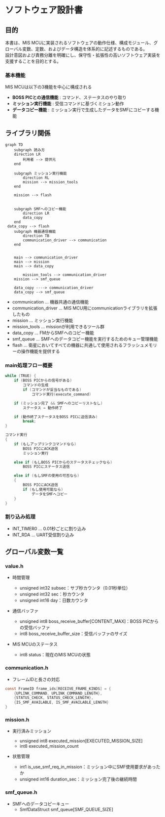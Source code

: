 # ソフトウェア設計書

## 目的
本書は、MIS MCUに実装されるソフトウェアの動作仕様、構成モジュール、グローバル変数、定数、およびデータ構造を体系的に記述するものである。<br>設計意図および責務分離を明確にし、保守性・拡張性の高いソフトウェア実装を支援することを目的とする。


### 基本機能
MIS MCUは以下の3機能を中心に構成される
- **BOSS PICとの通信機能** : コマンド、ステータスのやり取り
- **ミッション実行機能** : 受信コマンドに基づくミション動作
- **データコピー機能** : ミッション実行で生成したデータをSMFにコピーする機能


## ライブラリ関係
```mermaid 
graph TD
    subgraph 読み方
    direction LR
        利用者 --> 提供元
    end

    subgraph ミッション実行機能
        direction RL
        mission --> mission_tools
    end
    
    mission --> flash


    subgraph SMFへのコピー機能
        direction LR
        data_copy
    end
 data_copy --> flash
    subgraph 機器通信機能
        direction TB
        communication_driver --> communication
    end


    main --> communication_driver
    main --> mission
    main --> data_copy

        mission_tools --> communication_driver
    mission --> smf_queue

    data_copy ----> communication_driver
    data_copy --> smf_queue
```

- communication         ... 機器共通の通信機能
- communication_driver ... MIS MCU用にcommunicationライブラリを拡張したもの
- mission               ... ミッション実行機能
- mission_tools         ... missionが利用できるツール群
- data_copy             ... FMからSMFへのコピー機能
- smf_queue            ... SMFへのデータコピー機能を実行するためのキュー管理機能
- flash                 ... 衛星においてすべての機器に共通して使用されるフラッシュメモリーの操作機能を提供する



### main処理フロー概要
```c
while (TRUE) {
    if (BOSS PICからの信号がある)
        コマンドの生成
        if (コマンドが妥当なものである)
            コマンド実行(execute_command)

    if (ミッション完了 && SMFへのコピーリストなし)
        ステータス = 動作終了

    if (動作終了ステータスをBOSS PICに送信済み)
        break;
}
```
```c
コマンド実行
{
    if (もしアップリンクコマンドなら)
        BOSS PICにACK送信
        ミッション実行

    else if (もしBOSS PICからのステータスチェックなら)
        BOSS PICにステータス送信

    else if (もしSMFの使用の可否なら)
    {
        BOSS PICにACK送信
        if (もし使用可能なら)
            データをSMFへコピー
    }
}
```

### 割り込み処理
- INT_TIMER0 ... 0.01秒ごとに割り込み
- INT_RDA    ... UART受信割り込み



## グローバル変数一覧
### value.h
- 時間管理
    - unsigned int32 subsec：サブ秒カウンタ（0.01秒単位）
    - unsigned int32 sec：秒カウンタ
    - unsigned int16 day：日数カウンタ

- 通信バッファ
    - unsigned int8 boss_receive_buffer[CONTENT_MAX]：BOSS PICからの受信バッファ
    - int8 boss_receive_buffer_size：受信バッファのサイズ

- MIS MCUのステータス
    - int8 status：現在のMIS MCUの状態


### communication.h
- フレームIDと長さの対応
```c
const FrameID frame_ids[RECEIVE_FRAME_KINDS] = {
    {UPLINK_COMMAND, UPLINK_COMMAND_LENGTH},
    {STATUS_CHECK, STATUS_CHECK_LENGTH},
    {IS_SMF_AVAILABLE, IS_SMF_AVAILABLE_LENGTH}
}
```

### mission.h
- 実行済みミッション
    - unsigned int8 executed_mission[EXECUTED_MISSION_SIZE]
    - int8 executed_mission_count

- 状態管理
    - int1 is_use_smf_req_in_mission：ミッション中にSMF使用要求があったか
    - unsigned int16 duration_sec：ミッション完了後の継続時間

### smf_queue.h
- SMFへのデータコピーキュー
    - SmfDataStruct smf_queue[SMF_QUEUE_SIZE]